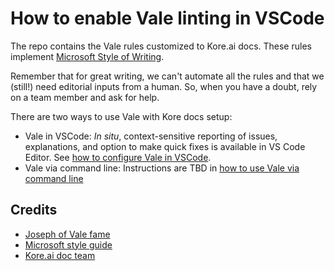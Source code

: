# How to enable Vale linting in VSCode

The repo contains the Vale rules customized to Kore.ai docs. These rules implement [Microsoft Style of Writing](https://learn.microsoft.com/en-us/style-guide/welcome/).

Remember that for great writing, we can't automate all the rules and that we (still!) need editorial inputs from a human. So, when you have a doubt, rely on a team member and ask for help.

There are two ways to use Vale with Kore docs setup:

* Vale in VSCode: *In situ*, context-sensitive reporting of issues, explanations, and option to make quick fixes is available in VS Code Editor. See [how to configure Vale in VSCode](configure-vale-in-vscode.md).
* Vale via command line: Instructions are TBD in [how to use Vale via command line](vale-command-line.md)

## Credits

* [Joseph of Vale fame](https://github.com/jdkato)
* [Microsoft style guide](https://learn.microsoft.com/en-us/style-guide/welcome/)
* [Kore.ai doc team](https://docs.kore.ai/)
